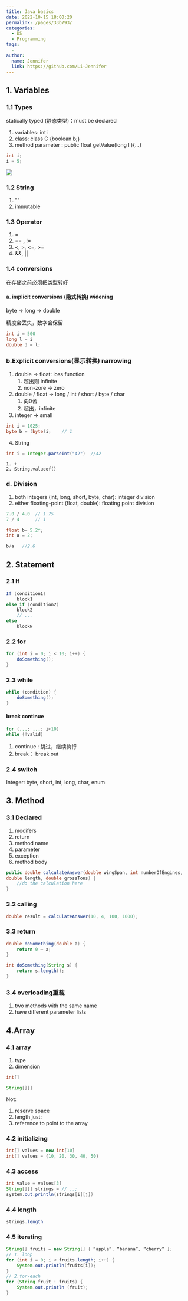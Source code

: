 ```yaml
---
title: Java_basics
date: 2022-10-15 18:00:20
permalink: /pages/33b793/
categories:
  - DS
  - Programming
tags:
  - 
author: 
  name: Jennifer
  link: https://github.com/Li-Jennifer
---
```

## 1. Variables
### 1.1 Types
statically typed (静态类型)：must be declared
1. variables: int i
2. class: class C {boolean b;}
3. method parameter  : public float getValue(long l ){...}
```java
int i;
i = 5;
```
![](../../img/java_types.png)
### 1.2 String
1. "" 
2. immutable
### 1.3 Operator
1. =
2. == ,  !=
3. <, >, <=, >= 
4. &&, ||
### 1.4 conversions
在存储之前必须把类型转好
#### a. implicit conversions (隐式转换) widening
byte -> long -> double

精度会丢失，数字会保留
```java
int i = 500
long l = i
double d = l;
```
### b.Explicit conversions(显示转换) narrowing
1. double -> float: loss function 
	1. 超出则 infinite
	2. non-zore  -> zero
2. double / float  ->  long / int / short / byte / char
	1. 向0舍
	2. 超出，infinite
3. integer -> small
```java
int i = 1025;
byte b = (byte)i;    // 1
```
4. String
```java
int i = Integer.parseInt("42")  //42
```
	1. + 
	2. String.valueof()
### d. Division
1. both integers (int, long, short, byte, char): integer division
2. either floating-point (float, double):  floating point division
```java
7.0 / 4.0  // 1.75
7 / 4      // 1

float b= 5.2f;
int a = 2;

b/a   //2.6
```
## 2. Statement
### 2.1 If
```java
If (condition1)  
	block1  
else if (condition2)  
	block2  
	// ...  
else  
	blockN
```
### 2.2 for
```java
for (int i = 0; i < 10; i++) {  
	doSomething();  
}
```
### 2.3 while
```java
while (condition) {  
	doSomething();  
}
```
#### break continue
```java
for (...; ...; i<10)
while (!valid)
```
1. continue : 跳过，继续执行
2. break： break out
### 2.4 switch
Integer: byte, short, int, long, char, enum
## 3. Method
### 3.1 Declared
1. modifers
2. return
3. method name
4. parameter
5. exception
6. method body
```java
public double calculateAnswer(double wingSpan, int numberOfEngines,  
double length, double grossTons) {  
	//do the calculation here  
}
```
### 3.2 calling
```java
double result = calculateAnswer(10, 4, 100, 1000);
```
### 3.3 return
```java
double doSomething(double a) {  
	return 0 – a;  
}

int doSomething(String s) {  
	return s.length();  
}
```
### 3.4 overloading重载
1. two methods with the same name 
2. have different parameter lists 
 
## 4.Array
### 4.1 array
1. type
2. dimension
```java
int[]

String[][]
```
Not:
1. reserve space
2. length
just:
1. reference to point to the array
### 4.2 initializing
```java
int[] values = new int[10]
int[] values = {10, 20, 30, 40, 50}
```
### 4.3 access
```java
int value = values[3]
String[][] strings = // ..;
system.out.println(strings[i][j])
```
### 4.4 length
```java
strings.length
```
### 4.5 iterating
```java
String[] fruits = new String[] { “apple”, “banana”, “cherry” ];  
// 1. loop  
for (int i = 0; i < fruits.length; i++) {  
	System.out.println(fruits[i]);  
}  
// 2.for-each  
for (String fruit : fruits) {  
	System.out.println (fruit);  
}
```